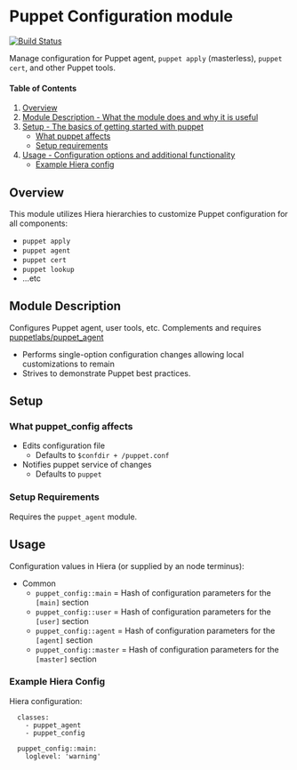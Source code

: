 # Puppet Configuration module

[![Build Status](https://travis-ci.org/voxpupuli/puppet-config.svg?branch=master)](https://travis-ci.org/voxpupuli/puppet-config)

Manage configuration for Puppet agent, `puppet apply` (masterless), `puppet cert`, and other Puppet tools.

#### Table of Contents

1. [Overview](#overview)
2. [Module Description - What the module does and why it is useful](#module-description)
3. [Setup - The basics of getting started with puppet](#setup)
    * [What puppet affects](#what-puppet-affects)
    * [Setup requirements](#setup-requirements)
4. [Usage - Configuration options and additional functionality](#usage)
    * [Example Hiera config](#example-hiera-config)

## Overview

This module utilizes Hiera hierarchies to customize Puppet configuration for all components:
  * ```puppet apply```
  * ```puppet agent```
  * ```puppet cert```
  * ```puppet lookup```
  * ...etc

## Module Description

Configures Puppet agent, user tools, etc. Complements and requires
  [puppetlabs/puppet_agent](https://forge.puppet.com/puppetlabs/puppet_agent)

* Performs single-option configuration changes allowing local customizations to remain
* Strives to demonstrate Puppet best practices.

## Setup

### What puppet_config affects

* Edits configuration file
  * Defaults to `$confdir + /puppet.conf`
* Notifies puppet service of changes
  * Defaults to `puppet`

### Setup Requirements

Requires the `puppet_agent` module.

## Usage

Configuration values in Hiera (or supplied by an node terminus):

* Common
  * `puppet_config::main` = Hash of configuration parameters for the `[main]` section
  * `puppet_config::user` = Hash of configuration parameters for the `[user]` section
  * `puppet_config::agent` = Hash of configuration parameters for the `[agent]` section
  * `puppet_config::master` = Hash of configuration parameters for the `[master]` section

### Example Hiera Config

Hiera configuration:

```
  classes:
    - puppet_agent
    - puppet_config

  puppet_config::main:
    loglevel: 'warning'
```
